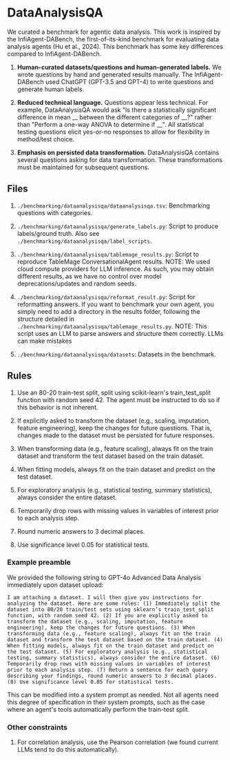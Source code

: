 # DataAnalysisQA

We curated a benchmark for agentic data analysis.
This work is inspired by the InfiAgent-DABench, the first-of-its-kind benchmark for 
evaluating data analysis agents (Hu et al., 2024).
This benchmark has some key differences compared to InfiAgent-DABench.

1. **Human-curated datasets/questions and human-generated labels.**
We wrote questions by hand and generated results manually. The InfiAgent-DABench used ChatGPT (GPT-3.5 and GPT-4) to write questions and generate human labels. 

2. **Reduced technical language.** 
Questions appear less technical. For example, DataAnalysisQA would ask "Is there a statistically significant difference in mean __ between the different categories of __?" rather than "Perform a one-way ANOVA to determine if __". All statistical testing questions elicit yes-or-no responses to allow for flexibility in method/test choice. 

3. **Emphasis on persisted data transformation.** 
DataAnalysisQA contains several questions asking for data transformation. These transformations must be maintained for subsequent questions.


## Files

1. `./benchmarking/dataanalysisqa/dataanalysisqa.tsv`: 
Benchmarking questions with categories.

2. `./benchmarking/dataanalysisqa/generate_labels.py`:
Script to produce labels/ground truth. Also see `./benchmarking/dataanalysisqa/label_scripts`.

3. `./benchmarking/dataanalysisqa/tablemage_results.py`: Script to reproduce TableMage ConversationalAgent results. NOTE: We used cloud compute providers for LLM inference. As such, you may obtain different results, as we have no control over model deprecations/updates and random seeds.

4. `./benchmarking/dataanalysisqa/reformat_result.py`: 
Script for reformatting answers. If you want to benchmark your own agent, you simply need to add a directory in the results folder, following the structure detailed in `./benchmarking/dataanalysisqa/tablemage_results.py`. 
NOTE: This script uses an LLM to parse answers and structure them correctly. LLMs can make mistakes

5. `./benchmarking/dataanalysisqa/datasets`:
Datasets in the benchmark.


## Rules

1. Use an 80-20 train-test split, split using scikit-learn's train_test_split function with random seed 42. The agent must be instructed to do so if this behavior is not inherent.

2. If explicitly asked to transform the dataset (e.g., scaling, imputation, feature engineering), keep the changes for future questions. That is, changes made to the dataset must be persisted for future responses.

3. When transforming data (e.g., feature scaling), always fit on the train dataset and transform the test dataset based on the train dataset.

4. When fitting models, always fit on the train dataset and predict on the test dataset.

5. For exploratory analysis (e.g., statistical testing, summary statistics), always consider the entire dataset.

6. Temporarily drop rows with missing values in variables of interest prior to each analysis step.

7. Round numeric answers to 3 decimal places.

8. Use significance level 0.05 for statistical tests.


### Example preamble

We provided the following string to GPT-4o Advanced Data Analysis immediately upon dataset upload:
```
I am attaching a dataset. I will then give you instructions for analyzing the dataset. Here are some rules: (1) Immediately split the dataset into 80/20 train/test sets using sklearn’s train_test_split function, with random seed 42. (2) If you are explicitly asked to transform the dataset (e.g., scaling, imputation, feature engineering), keep the changes for future questions. (3) When transforming data (e.g., feature scaling), always fit on the train dataset and transform the test dataset based on the train dataset. (4) When fitting models, always fit on the train dataset and predict on the test dataset. (5) For exploratory analysis (e.g., statistical testing, summary statistics), always consider the entire dataset. (6) Temporarily drop rows with missing values in variables of interest prior to each analysis step. (7) Return a sentence for each query describing your findings, round numeric answers to 3 decimal places. (8) Use significance level 0.05 for statistical tests.
```

This can be modified into a system prompt as needed. Not all agents need this degree of specification in their system prompts, such as the case where an agent's tools automatically perform the train-test split.


### Other constraints

1. For correlation analysis, use the Pearson correlation (we found current LLMs tend to do this automatically).

